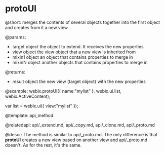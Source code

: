 protoUI
=============

@short: merges the contents of several objects together into the first object and creates from it a new view
	

@params:
- target	object		the object to extend. It receives the new properties
- view		object		the view object that a new view is inherited from
- mixin1	object		an object that contains properties to merge in
- mixinN	object		another objects that contains properties to merge in

@returns:
- result	object		the new view (target object) with the new properties

@example:
webix.protoUI({
	name:"mylist"
}, webix.ui.list, webix.ActiveContent);

var list = webix.ui({
	view:"mylist"
});

@template:	api_method

@relatedapi: api/_extend.md, api/_copy.md, api/_clone.md, api/_proto.md

@descr:
The method is similar to api/_proto.md. The only difference is that **protoUI** creates a new view based on another view and api/_proto.md doesn't. As for the rest, it's the same.
